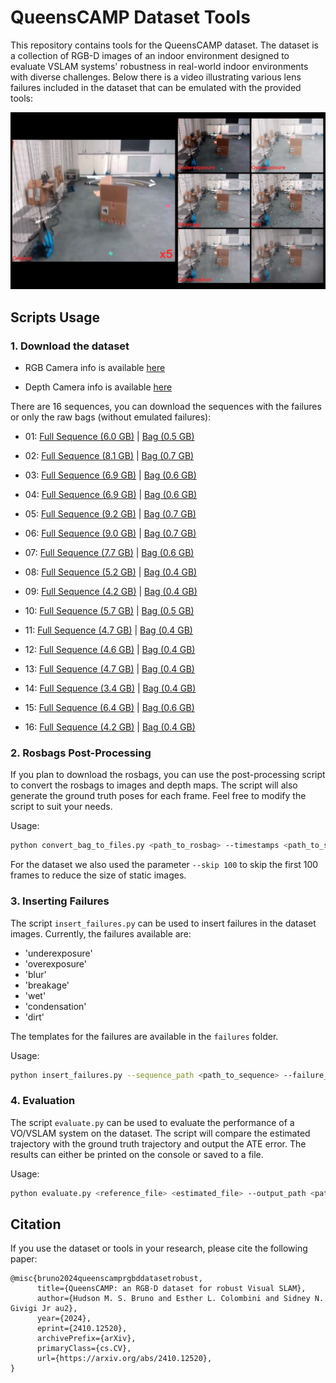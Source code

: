 # QueensCAMP Dataset Tools

This repository contains tools for the QueensCAMP dataset. The dataset is a collection of RGB-D images of an indoor environment designed to evaluate VSLAM systems' robustness in real-world indoor environments with diverse challenges.
Below there is a video illustrating various lens failures included in the dataset that can be emulated with the provided tools:

[![Dataset Sample](assets/thumbnail.png)](https://www.youtube.com/watch?v=YoLkNhWoUXY)

## Scripts Usage

### 1. Download the dataset

* RGB Camera info is available [here](https://drive.usercontent.google.com/uc?id=16JEOw3xNZu8f79BG29LN6BoParwQUhqU)

* Depth Camera info is available [here](https://drive.usercontent.google.com/uc?id=1IqAv9xRtl1qZ4iXHHOcg_rNLyAPKUIw1)

There are 16 sequences, you can download the sequences with the failures or only the raw bags (without emulated failures):

- 01: [Full Sequence (6.0 GB)](https://drive.usercontent.google.com/download?id=1H6_Y_DupjIJNn4tnIFHsXhW0KqEeTJHm&export=download) |
               [Bag (0.5 GB)](https://drive.usercontent.google.com/download?id=1xjIQjClK1niVoXDSxSNxQe76FkAcNAff&export=download)

- 02: [Full Sequence (8.1 GB)](https://drive.usercontent.google.com/download?id=19XVonI6U5cMy66qPH5YhF-IPB-cVH_JO&export=download) |
               [Bag (0.7 GB)](https://drive.usercontent.google.com/download?id=15fQOuLZwFsG5um1BvkKsW7BzuF-Uz_bn&export=download)

- 03: [Full Sequence (6.9 GB)](https://drive.usercontent.google.com/download?id=14XWFysXbD_W60ujBCDyY95F3d87vCtZO&export=download) |
                [Bag (0.6 GB)](https://drive.usercontent.google.com/download?id=1fmWsYXq9EW7YzyX1CuKLe_LLKXuKcL1p&export=download)

- 04: [Full Sequence (6.9 GB)](https://drive.usercontent.google.com/download?id=1K4rlcI74OkwI9VLLBeY9FH-39VaC5fV4&export=download) |
        [Bag (0.6 GB)](https://drive.usercontent.google.com/download?id=1jhRtQ_JpK9KXfJeLONSr0MGfzx0a1VLy&export=download)

- 05: [Full Sequence (9.2 GB)](https://drive.usercontent.google.com/download?id=1ERtGT_XPessxwUQ7dcyip1nSz4yAvE7P&export=download) |
        [Bag (0.7 GB)](https://drive.usercontent.google.com/download?id=1PexbcMAuAYAPID1NDunT5uqExfiDSxhF&export=download)

- 06: [Full Sequence (9.0 GB)](https://drive.usercontent.google.com/download?id=1cAnE0gxJPenBW_eK10atMoL5tCZWcvTx&export=download) |
        [Bag (0.7 GB)](https://drive.usercontent.google.com/download?id=1YSHISkkQpSvU5GGhAY6ZsPaD8WIbrv0x&export=download)

- 07: [Full Sequence (7.7 GB)](https://drive.usercontent.google.com/download?id=12OqTWhZbfFAoL-DuAbp77-SAZQBD2oXF&export=download) |
        [Bag (0.6 GB)](https://drive.usercontent.google.com/download?id=1qXwq9cl_mcNPt2ANd8gg6Eqn6QjHwf9V&export=download)

- 08: [Full Sequence (5.2 GB)](https://drive.usercontent.google.com/download?id=1Q73NRw96wioWblvFmMgCB2E5EwfgRsq1&export=download) |
        [Bag (0.4 GB)](https://drive.usercontent.google.com/download?id=1qF4QE2gLNhoUIO-KlBznHpQIck-p9g97&export=download)

- 09: [Full Sequence (4.2 GB)](https://drive.usercontent.google.com/download?id=1RTLnDZazFc2EKciGrayDelXRpT6WLEda&export=download) |
        [Bag (0.4 GB)](https://drive.usercontent.google.com/download?id=1RgAflLe3xeAsIP-RgxrkaKOP7L_zEANw&export=download)

- 10: [Full Sequence (5.7 GB)](https://drive.usercontent.google.com/download?id=1cgPKmhMUwS5iszLFDjOVJ0-PKLg4Wysn&export=download) |
        [Bag (0.5 GB)](https://drive.usercontent.google.com/download?id=1TSWsITjPNu-nBko9QufAy7LLEdaOTTtu&export=download)

- 11: [Full Sequence (4.7 GB)](https://drive.usercontent.google.com/download?id=1MJIKAmhgvLfGV4RFH9UfEmhwX6lWuEgE&export=download) |
        [Bag (0.4 GB)](https://drive.usercontent.google.com/download?id=1tOKUJKg8pC2e2RcZs5JQ_95SDt62Ps5j&export=download)

- 12: [Full Sequence (4.6 GB)](https://drive.usercontent.google.com/download?id=1adr-_G7FEwYVyKmNnbTKdEJaq48bKBM-&export=download) |
        [Bag (0.4 GB)](https://drive.usercontent.google.com/download?id=1SlcGbPDHlwJ6RMTK_YckdmRoqBvEp5C6&export=download)

- 13: [Full Sequence (4.7 GB)](https://drive.usercontent.google.com/download?id=1hkKuaEauJMDE874IahYbSNlzAspFTcIR&export=download) |
        [Bag (0.4 GB)](https://drive.usercontent.google.com/download?id=13K2wL0HaefcJ6UMjC3W5YIOQGENhAEca&export=download)

- 14: [Full Sequence (3.4 GB)](https://drive.usercontent.google.com/download?id=15MQ8R4owPvb_g3eTKrm1JBXdj5MRSFWq&export=download) |
        [Bag (0.4 GB)](https://drive.usercontent.google.com/download?id=1lfcyFHUTmP4saGPSl5LaOgMF3zOYAocl&export=download)

- 15: [Full Sequence (6.4 GB)](https://drive.usercontent.google.com/download?id=13IrfPcwxmFRauRTLp8HbiDdebsVIgLtL&export=download) |
        [Bag (0.6 GB)](https://drive.usercontent.google.com/download?id=1K-0tqTxQlgvEluhMf_exRRYFQkKH5i8u&export=download)

- 16: [Full Sequence (4.2 GB)](https://drive.usercontent.google.com/download?id=1NgSeh7LJXVZG024mrV-l0pWlvphj4SST&export=download) |
        [Bag (0.4 GB)](https://drive.usercontent.google.com/download?id=1kUfufHLgd9Q9Z3Eb1gAdgDXD3rPxdA6P&export=download)

### 2. Rosbags Post-Processing
If you plan to download the rosbags, you can use the post-processing script to convert the rosbags to images and depth maps. The script will also generate the ground truth poses for each frame. Feel free to modify the script to suit your needs.

Usage:

```bash
python convert_bag_to_files.py <path_to_rosbag> --timestamps <path_to_save_timestamps> --trajectory_file <path_to_save_trajectory> --image_folder <path_to_save_images> --depth_folder <path_to_save_depths> --image_topic <image_topic> --depth_topic <depth_topic> --pose_topic <odom_topic>
```

For the dataset we also used the parameter `--skip 100` to skip the first 100 frames to reduce the size of static images.

### 3. Inserting Failures
The script `insert_failures.py` can be used to insert failures in the dataset images. Currently, the failures available are:
- 'underexposure'
- 'overexposure'
- 'blur'
- 'breakage'
- 'wet'
- 'condensation'
- 'dirt'

The templates for the failures are available in the `failures` folder.

Usage:

```bash
python insert_failures.py --sequence_path <path_to_sequence> --failure_type <failure_type> --output_path <path_to_save_sequence>
```

### 4. Evaluation
The script `evaluate.py` can be used to evaluate the performance of a VO/VSLAM system on the dataset. The script will compare the estimated trajectory with the ground truth trajectory and output the ATE error. The results can either be printed on the console or saved to a file.

Usage:

```bash
python evaluate.py <reference_file> <estimated_file> --output_path <path_to_save_results>
```

## Citation

If you use the dataset or tools in your research, please cite the following paper:

```
@misc{bruno2024queenscamprgbddatasetrobust,
      title={QueensCAMP: an RGB-D dataset for robust Visual SLAM}, 
      author={Hudson M. S. Bruno and Esther L. Colombini and Sidney N. Givigi Jr au2},
      year={2024},
      eprint={2410.12520},
      archivePrefix={arXiv},
      primaryClass={cs.CV},
      url={https://arxiv.org/abs/2410.12520}, 
}
```
